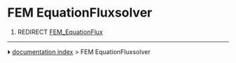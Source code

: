 # FEM EquationFluxsolver
1.  REDIRECT [FEM_EquationFlux](FEM_EquationFlux.md)



---
⏵ [documentation index](../README.md) > FEM EquationFluxsolver
